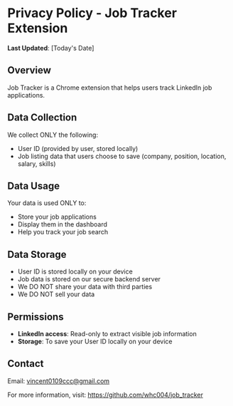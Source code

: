# Privacy Policy - Job Tracker Extension

**Last Updated**: [Today's Date]

## Overview
Job Tracker is a Chrome extension that helps users track LinkedIn job applications.

## Data Collection
We collect ONLY the following:
- User ID (provided by user, stored locally)
- Job listing data that users choose to save (company, position, location, salary, skills)

## Data Usage
Your data is used ONLY to:
- Store your job applications
- Display them in the dashboard
- Help you track your job search

## Data Storage
- User ID is stored locally on your device
- Job data is stored on our secure backend server
- We DO NOT share your data with third parties
- We DO NOT sell your data

## Permissions
- **LinkedIn access**: Read-only to extract visible job information
- **Storage**: To save your User ID locally on your device

## Contact
Email: vincent0109ccc@gmail.com

For more information, visit: https://github.com/whc004/job_tracker
